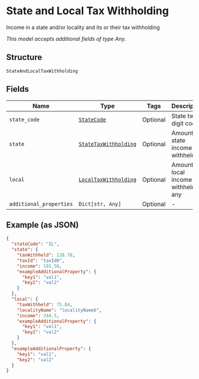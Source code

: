 
# State and Local Tax Withholding

Income in a state and/or locality and its or their tax withholding

*This model accepts additional fields of type Any.*

## Structure

`StateAndLocalTaxWithholding`

## Fields

| Name | Type | Tags | Description |
|  --- | --- | --- | --- |
| `state_code` | [`StateCode`](../../doc/models/state-code.md) | Optional | State two-digit code |
| `state` | [`StateTaxWithholding`](../../doc/models/state-tax-withholding.md) | Optional | Amount of state income tax withheld |
| `local` | [`LocalTaxWithholding`](../../doc/models/local-tax-withholding.md) | Optional | Amount of local income tax withheld, if any |
| `additional_properties` | `Dict[str, Any]` | Optional | - |

## Example (as JSON)

```json
{
  "stateCode": "IL",
  "state": {
    "taxWithheld": 128.78,
    "taxId": "taxId0",
    "income": 191.56,
    "exampleAdditionalProperty": {
      "key1": "val1",
      "key2": "val2"
    }
  },
  "local": {
    "taxWithheld": 75.84,
    "localityName": "localityName6",
    "income": 244.5,
    "exampleAdditionalProperty": {
      "key1": "val1",
      "key2": "val2"
    }
  },
  "exampleAdditionalProperty": {
    "key1": "val1",
    "key2": "val2"
  }
}
```

